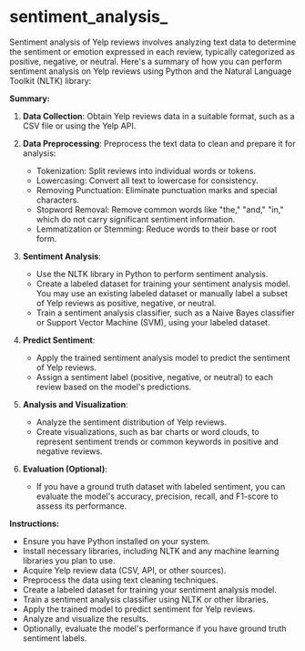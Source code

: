 # sentiment_analysis_
Sentiment analysis of Yelp reviews involves analyzing text data to determine the sentiment or emotion expressed in each review, typically categorized as positive, negative, or neutral. Here's a summary of how you can perform sentiment analysis on Yelp reviews using Python and the Natural Language Toolkit (NLTK) library:

**Summary:**
1. **Data Collection**: Obtain Yelp reviews data in a suitable format, such as a CSV file or using the Yelp API.

2. **Data Preprocessing**: Preprocess the text data to clean and prepare it for analysis:
   - Tokenization: Split reviews into individual words or tokens.
   - Lowercasing: Convert all text to lowercase for consistency.
   - Removing Punctuation: Eliminate punctuation marks and special characters.
   - Stopword Removal: Remove common words like "the," "and," "in," which do not carry significant sentiment information.
   - Lemmatization or Stemming: Reduce words to their base or root form.

3. **Sentiment Analysis**:
   - Use the NLTK library in Python to perform sentiment analysis.
   - Create a labeled dataset for training your sentiment analysis model. You may use an existing labeled dataset or              manually label a subset of Yelp reviews as positive, negative, or neutral.
   - Train a sentiment analysis classifier, such as a Naive Bayes classifier or Support Vector Machine (SVM), using your           labeled dataset.

4. **Predict Sentiment**:
   - Apply the trained sentiment analysis model to predict the sentiment of Yelp reviews.
   - Assign a sentiment label (positive, negative, or neutral) to each review based on the model's predictions.

5. **Analysis and Visualization**:
   - Analyze the sentiment distribution of Yelp reviews.
   - Create visualizations, such as bar charts or word clouds, to represent sentiment trends or common keywords in positive       and negative reviews.

6. **Evaluation (Optional)**:
   - If you have a ground truth dataset with labeled sentiment, you can evaluate the model's accuracy, precision, recall,         and F1-score to assess its performance.

**Instructions:**
- Ensure you have Python installed on your system.
- Install necessary libraries, including NLTK and any machine learning libraries you plan to use.
- Acquire Yelp review data (CSV, API, or other sources).
- Preprocess the data using text cleaning techniques.
- Create a labeled dataset for training your sentiment analysis model.
- Train a sentiment analysis classifier using NLTK or other libraries.
- Apply the trained model to predict sentiment for Yelp reviews.
- Analyze and visualize the results.
- Optionally, evaluate the model's performance if you have ground truth sentiment labels.

